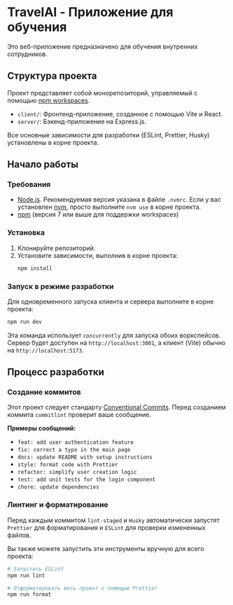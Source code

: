 # TravelAI - Приложение для обучения

Это веб-приложение предназначено для обучения внутренних сотрудников.

## Структура проекта

Проект представляет собой монорепозиторий, управляемый с помощью [npm workspaces](https://docs.npmjs.com/cli/v7/using-npm/workspaces).

- `client/`: Фронтенд-приложение, созданное с помощью Vite и React.
- `server/`: Бэкенд-приложение на Express.js.

Все основные зависимости для разработки (ESLint, Prettier, Husky) установлены в корне проекта.

## Начало работы

### Требования

- [Node.js](https://nodejs.org/). Рекомендуемая версия указана в файле `.nvmrc`. Если у вас установлен [nvm](https://github.com/nvm-sh/nvm), просто выполните `nvm use` в корне проекта.
- [npm](https://www.npmjs.com/) (версия 7 или выше для поддержки workspaces)

### Установка

1.  Клонируйте репозиторий.
2.  Установите зависимости, выполнив в корне проекта:
    ```bash
    npm install
    ```

### Запуск в режиме разработки

Для одновременного запуска клиента и сервера выполните в корне проекта:

```bash
npm run dev
```

Эта команда использует `concurrently` для запуска обоих воркспейсов. Сервер будет доступен на `http://localhost:3001`, а клиент (Vite) обычно на `http://localhost:5173`.

## Процесс разработки

### Создание коммитов

Этот проект следует стандарту [Conventional Commits](https://www.conventionalcommits.org/en/v1.0.0/). Перед созданием коммита `commitlint` проверит ваше сообщение.

**Примеры сообщений:**

- `feat: add user authentication feature`
- `fix: correct a typo in the main page`
- `docs: update README with setup instructions`
- `style: format code with Prettier`
- `refactor: simplify user creation logic`
- `test: add unit tests for the login component`
- `chore: update dependencies`

### Линтинг и форматирование

Перед каждым коммитом `lint-staged` и `Husky` автоматически запустят `Prettier` для форматирования и `ESLint` для проверки измененных файлов.

Вы также можете запустить эти инструменты вручную для всего проекта:

```bash
# Запустить ESLint
npm run lint

# Отформатировать весь проект с помощью Prettier
npm run format
```